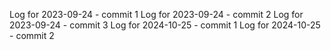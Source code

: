 Log for 2023-09-24 - commit 1
Log for 2023-09-24 - commit 2
Log for 2023-09-24 - commit 3
Log for 2024-10-25 - commit 1
Log for 2024-10-25 - commit 2

